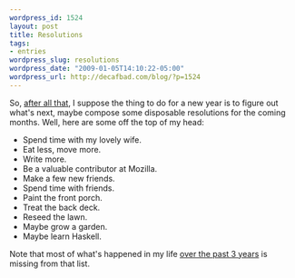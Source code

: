 ```yaml
--- 
wordpress_id: 1524
layout: post
title: Resolutions
tags: 
- entries
wordpress_slug: resolutions
wordpress_date: "2009-01-05T14:10:22-05:00"
wordpress_url: http://decafbad.com/blog/?p=1524
---
```

So, [after all that][review], I suppose the thing to do for a new year is to figure out what's next, maybe compose some disposable resolutions for the coming months. Well, here are some off the top of my head:

* Spend time with my lovely wife.
* Eat less, move more.
* Write more.
* Be a valuable contributor at Mozilla.
* Make a few new friends.
* Spend time with friends.
* Paint the front porch.
* Treat the back deck.
* Reseed the lawn.
* Maybe grow a garden.
* Maybe learn Haskell.

Note that most of what's happened in my life [over the past 3 years][review] is missing from that list.

[review]: http://decafbad.com/blog/2009/01/05/three-years-in-review
